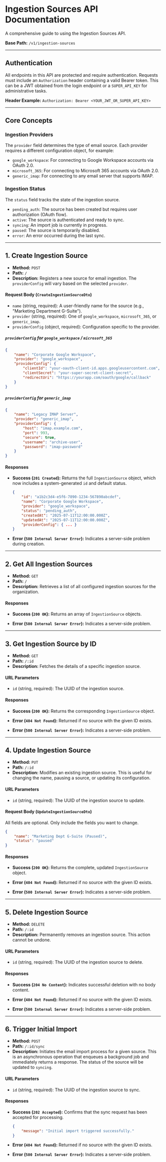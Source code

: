 # Ingestion Sources API Documentation

A comprehensive guide to using the Ingestion Sources API.

**Base Path:** `/v1/ingestion-sources`

---

## Authentication

All endpoints in this API are protected and require authentication. Requests must include an `Authorization` header containing a valid Bearer token. This can be a JWT obtained from the login endpoint or a `SUPER_API_KEY` for administrative tasks.

**Header Example:**
`Authorization: Bearer <YOUR_JWT_OR_SUPER_API_KEY>`

---

## Core Concepts

### Ingestion Providers

The `provider` field determines the type of email source. Each provider requires a different configuration object, for example:

-   `google_workspace`: For connecting to Google Workspace accounts via OAuth 2.0.
-   `microsoft_365`: For connecting to Microsoft 365 accounts via OAuth 2.0.
-   `generic_imap`: For connecting to any email server that supports IMAP.

### Ingestion Status

The `status` field tracks the state of the ingestion source.

-   `pending_auth`: The source has been created but requires user authorization (OAuth flow).
-   `active`: The source is authenticated and ready to sync.
-   `syncing`: An import job is currently in progress.
-   `paused`: The source is temporarily disabled.
-   `error`: An error occurred during the last sync.

---

## 1. Create Ingestion Source

-   **Method:** `POST`
-   **Path:** `/`
-   **Description:** Registers a new source for email ingestion. The `providerConfig` will vary based on the selected `provider`.

#### Request Body (`CreateIngestionSourceDto`)

-   `name` (string, required): A user-friendly name for the source (e.g., "Marketing Department G-Suite").
-   `provider` (string, required): One of `google_workspace`, `microsoft_365`, or `generic_imap`.
-   `providerConfig` (object, required): Configuration specific to the provider.

##### `providerConfig` for `google_workspace` / `microsoft_365`

```json
{
    "name": "Corporate Google Workspace",
    "provider": "google_workspace",
    "providerConfig": {
        "clientId": "your-oauth-client-id.apps.googleusercontent.com",
        "clientSecret": "your-super-secret-client-secret",
        "redirectUri": "https://yourapp.com/oauth/google/callback"
    }
}
```

##### `providerConfig` for `generic_imap`

```json
{
    "name": "Legacy IMAP Server",
    "provider": "generic_imap",
    "providerConfig": {
        "host": "imap.example.com",
        "port": 993,
        "secure": true,
        "username": "archive-user",
        "password": "imap-password"
    }
}
```

#### Responses

-   **Success (`201 Created`):** Returns the full `IngestionSource` object, which now includes a system-generated `id` and default status.

    ```json
    {
        "id": "a1b2c3d4-e5f6-7890-1234-567890abcdef",
        "name": "Corporate Google Workspace",
        "provider": "google_workspace",
        "status": "pending_auth",
        "createdAt": "2025-07-11T12:00:00.000Z",
        "updatedAt": "2025-07-11T12:00:00.000Z",
        "providerConfig": { ... }
    }
    ```

-   **Error (`500 Internal Server Error`):** Indicates a server-side problem during creation.

---

## 2. Get All Ingestion Sources

-   **Method:** `GET`
-   **Path:** `/`
-   **Description:** Retrieves a list of all configured ingestion sources for the organization.

#### Responses

-   **Success (`200 OK`):** Returns an array of `IngestionSource` objects.

-   **Error (`500 Internal Server Error`):** Indicates a server-side problem.

---

## 3. Get Ingestion Source by ID

-   **Method:** `GET`
-   **Path:** `/:id`
-   **Description:** Fetches the details of a specific ingestion source.

#### URL Parameters

-   `id` (string, required): The UUID of the ingestion source.

#### Responses

-   **Success (`200 OK`):** Returns the corresponding `IngestionSource` object.

-   **Error (`404 Not Found`):** Returned if no source with the given ID exists.
-   **Error (`500 Internal Server Error`):** Indicates a server-side problem.

---

## 4. Update Ingestion Source

-   **Method:** `PUT`
-   **Path:** `/:id`
-   **Description:** Modifies an existing ingestion source. This is useful for changing the name, pausing a source, or updating its configuration.

#### URL Parameters

-   `id` (string, required): The UUID of the ingestion source to update.

#### Request Body (`UpdateIngestionSourceDto`)

All fields are optional. Only include the fields you want to change.

```json
{
    "name": "Marketing Dept G-Suite (Paused)",
    "status": "paused"
}
```

#### Responses

-   **Success (`200 OK`):** Returns the complete, updated `IngestionSource` object.

-   **Error (`404 Not Found`):** Returned if no source with the given ID exists.
-   **Error (`500 Internal Server Error`):** Indicates a server-side problem.

---

## 5. Delete Ingestion Source

-   **Method:** `DELETE`
-   **Path:** `/:id`
-   **Description:** Permanently removes an ingestion source. This action cannot be undone.

#### URL Parameters

-   `id` (string, required): The UUID of the ingestion source to delete.

#### Responses

-   **Success (`204 No Content`):** Indicates successful deletion with no body content.

-   **Error (`404 Not Found`):** Returned if no source with the given ID exists.
-   **Error (`500 Internal Server Error`):** Indicates a server-side problem.

---

## 6. Trigger Initial Import

-   **Method:** `POST`
-   **Path:** `/:id/sync`
-   **Description:** Initiates the email import process for a given source. This is an asynchronous operation that enqueues a background job and immediately returns a response. The status of the source will be updated to `syncing`.

#### URL Parameters

-   `id` (string, required): The UUID of the ingestion source to sync.

#### Responses

-   **Success (`202 Accepted`):** Confirms that the sync request has been accepted for processing.

    ```json
    {
        "message": "Initial import triggered successfully."
    }
    ```

-   **Error (`404 Not Found`):** Returned if no source with the given ID exists.
-   **Error (`500 Internal Server Error`):** Indicates a server-side problem.
